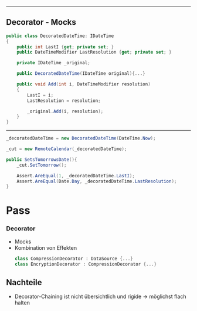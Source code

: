 
---
## Decorator - Mocks

```cs
public class DecoratedDateTime: IDateTime
{
    public int LastI {get; private set; }
    public DateTimeModifier LastResolution {get; private set; }

    private IDateTime _original;

    public DecoratedDateTime(IDateTime original){...}

    public void Add(int i, DateTimeModifier resolution)
    {
        LastI = i;
        LastResolution = resolution;

        _original.Add(i, resolution);
    }
}
```
---

```cs
_decoratedDateTime = new DecoratedDateTime(DateTime.Now);

_cut = new RemoteCalendar(_decoratedDateTime);
```

```cs
public SetsTomorrowsDate(){
    _cut.SetTomorrow();

    Assert.AreEqual(1, _decoratedDateTime.LastI);
    Assert.AreEqual(Date.Day, _decoratedDateTime.LastResolution);
}
```

# <green>Pass</green>

### Decorator
* Mocks
* Kombination von Effekten 
    ```cs
    class CompressionDecorator : DataSource {...}
    class EncryptionDecorator : CompressionDecorator {...}
    ```


## Nachteile
* Decorator-Chaining ist nicht übersichtlich und rigide -> möglichst flach halten